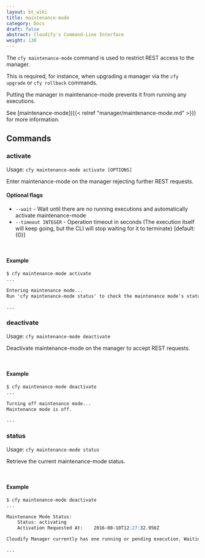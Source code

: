 ```yaml
---
layout: bt_wiki
title: maintenance-mode
category: Docs
draft: false
abstract: Cloudify's Command-Line Interface
weight: 130
---
```


The `cfy maintenance-mode` command is used to restrict REST access to the manager.

This is required, for instance, when upgrading a manager via the `cfy upgrade` or `cfy rollback` commands.

Putting the manager in maintenance-mode prevents it from running any executions.

See [maintenance-mode]({{< relref "manager/maintenance-mode.md" >}}) for more information.


## Commands

### activate

Usage: `cfy maintenance-mode activate [OPTIONS]`

Enter maintenance-mode on the manager rejecting further REST requests.

#### Optional flags

* `--wait` - 			Wait until there are no running executions and
                     	automatically activate maintenance-mode
* `--timeout INTEGER` - Operation timeout in seconds (The execution itself will
                     	keep going, but the CLI will stop waiting for it to
                     	terminate) [default: {0}]

&nbsp;
#### Example

```markdown
$ cfy maintenance-mode activate
...

Entering maintenance mode...
Run 'cfy maintenance-mode status' to check the maintenance mode's status.

...
```


### deactivate

Usage: `cfy maintenance-mode deactivate` 

Deactivate maintenance-mode on the manager to accept REST requests.

&nbsp;
#### Example

```markdown
$ cfy maintenance-mode deactivate
...

Turning off maintenance mode...
Maintenance mode is off.

...
```


### status

Usage: `cfy maintenance-mode status`

Retrieve the current maintenance-mode status.

&nbsp;
#### Example

```markdown
$ cfy maintenance-mode deactivate
...

Maintenance Mode Status:
	Status:	activating
	Activation Requested At:	2016-08-10T12:27:32.956Z

Cloudify Manager currently has one running or pending execution. Waiting for it to finish before entering maintenance mode.

...
```
